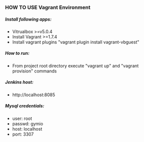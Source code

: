 ### HOW TO USE Vagrant Environment

##### Install following apps:
 * Vitrualbox >=v5.0.4
 * Install Vagrant >=1.7.4
 * Install vagrant plugins "vagrant plugin install vagrant-vbguest"
##### How to run:
* From project root directory execute "vagrant up" and "vagrant provision" commands

##### Jenkins host:
  * http://localhost:8085
##### Mysql credentials:
 * user:    root
 * passwd:  gymio
 * host:    localhost
 * port:    3307




 

